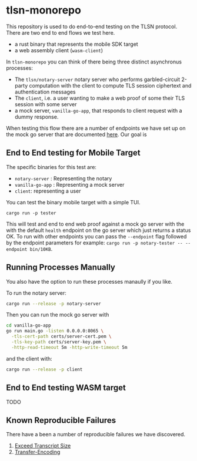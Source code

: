 # tlsn-monorepo
This repository is used to do end-to-end testing on the TLSN protocol.
There are two end to end flows we test here. 
- a rust binary that represents the mobile SDK target
- a web assembly client (`wasm-client`) 

In `tlsn-monorepo` you can think of there being three distinct asynchronus processes:
- The `tlsn/notary-server` notary server who performs garbled-circuit 2-party computation with the client to compute TLS session ciphertext and authentication messages
- The `client`, i.e. a user wanting to make a web proof of some their TLS session with some server
- a mock server, `vanilla-go-app`, that responds to client request with a dummy response.

When testing this flow there are a number of endpoints we have set up on the mock go server that are documented [here](/vanilla-go-app/README.md). Our goal is 

## End to End testing for Mobile Target
The specific binaries for this test are:
- `notary-server` : Representing the notary
- `vanilla-go-app` : Representing a mock server
- `client`: representing a user

You can test the binary mobile target with a simple TUI.
```
cargo run -p tester
```
This will test and end to end web proof against a mock go server with the with the default `health` endpoint on the go server which just returns a status OK.
To run with other endpoints you can pass the `--endpoint` flag followed by the endpoint parameters for example: `cargo run -p notary-tester -- --endpoint bin/10KB`. 

## Running Processes Manually
You also have the option to run these processes manaully if you like.

To run the notary server:
```sh
cargo run --release -p notary-server
```

Then you can run the mock go server with
```sh
cd vanilla-go-app
go run main.go -listen 0.0.0.0:8065 \
  -tls-cert-path certs/server-cert.pem \
  -tls-key-path certs/server-key.pem \
  -http-read-timeout 5m -http-write-timeout 5m
```

and the client with:

```sh
cargo run --release -p client 
```

## End to End testing WASM target
TODO

## Known Reproducible Failures
There have a been a number of reproducible failures we have discovered.

1. [Exceed Transcript Size](https://github.com/pluto/tlsn-monorepo/issues/15)
2. [Transfer-Encoding](https://github.com/pluto/tlsn-monorepo/issues/14)